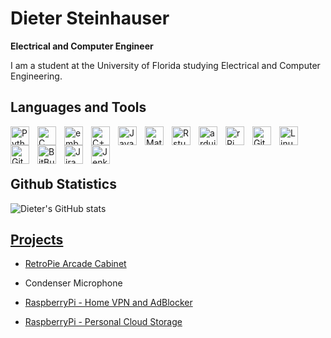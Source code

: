 
# Dieter Steinhauser

**Electrical and Computer Engineer**

I am a student at the University of Florida studying Electrical and Computer Engineering. 




## Languages and Tools

<img align="left" alt="Python" width="30px" style="padding-right:10px;" src="https://cdn.jsdelivr.net/gh/devicons/devicon/icons/python/python-original.svg" />
<img align="left" alt="C" width="30px" style="padding-right:10px;" src="https://cdn.jsdelivr.net/gh/devicons/devicon/icons/c/c-original.svg" />
<img align="left" alt="embeddedC" width="30px" style="padding-right:10px;" src="https://cdn.jsdelivr.net/gh/devicons/devicon/icons/embeddedc/embeddedc-original.svg" />
<img align="left" alt="C++" width="30px" style="padding-right:10px;" src="https://cdn.jsdelivr.net/gh/devicons/devicon/icons/cplusplus/cplusplus-original.svg" />
<img align="left" alt="Java" width="30px" style="padding-right:10px;" src="https://cdn.jsdelivr.net/gh/devicons/devicon/icons/java/java-original.svg"/>
<img align="left" alt="Matlab" width="30px" style="padding-right:10px;" src="https://cdn.jsdelivr.net/gh/devicons/devicon/icons/matlab/matlab-original.svg" />
<img align="left" alt="Rstudio" width="30px" style="padding-right:10px;" src="https://cdn.jsdelivr.net/gh/devicons/devicon/icons/rstudio/rstudio-original.svg" />
<img align="left" alt="arduino" width="30px" style="padding-right:10px;" src="https://cdn.jsdelivr.net/gh/devicons/devicon/icons/arduino/arduino-original.svg" />
<img align="left" alt="rPi" width="30px" style="padding-right:10px;" src="https://cdn.jsdelivr.net/gh/devicons/devicon/icons/raspberrypi/raspberrypi-original.svg" />
<img align="left" alt="Git" width="30px" style="padding-right:10px;" src="https://cdn.jsdelivr.net/gh/devicons/devicon/icons/git/git-original.svg" />
<img align="left" alt="Linux" width="30px" style="padding-right:10px;" src="https://cdn.jsdelivr.net/gh/devicons/devicon/icons/linux/linux-original.svg" />
<img align="left" alt="GitHub" width="30px" style="padding-right:10px;" src="https://cdn.jsdelivr.net/gh/devicons/devicon/icons/github/github-original.svg" />
<img align="left" alt="BitBucket" width="30px" style="padding-right:10px;" src="https://cdn.jsdelivr.net/gh/devicons/devicon/icons/bitbucket/bitbucket-original.svg" />
<img align="left" alt="Jira" width="30px" style="padding-right:10px;" src="https://cdn.jsdelivr.net/gh/devicons/devicon/icons/jira/jira-original-wordmark.svg" />
<img align="left" alt="Jenkins" width="30px" style="padding-right:10px;" src="https://cdn.jsdelivr.net/gh/devicons/devicon/icons/jenkins/jenkins-original.svg" />
<br />
<br />
<br />



## Github Statistics 

![Dieter's GitHub stats](https://github-readme-stats.vercel.app/api?username=dietersteinhauser&show_icons=true&theme=prussian)

<!-- ![GitHub Streak](https://streak-stats.demolab.com?user=dietersteinhauser&theme=prussian &border_radius=4.5) -->



## [Projects](https://htmlpreview.github.io/?https://github.com/DieterSteinhauser/project_documentation/blob/main/docs/_build/html/index.html)


- [RetroPie Arcade Cabinet](https://htmlpreview.github.io/?https://raw.githubusercontent.com/DieterSteinhauser/project_documentation/main/docs/_build/html/rpi/gatorcade.html)

- Condenser Microphone

- [RaspberryPi - Home VPN and AdBlocker](https://htmlpreview.github.io/?https://raw.githubusercontent.com/DieterSteinhauser/project_documentation/main/docs/_build/html/rpi/pivpn.html)

- [RaspberryPi - Personal Cloud Storage](https://htmlpreview.github.io/?https://raw.githubusercontent.com/DieterSteinhauser/project_documentation/main/docs/_build/html/rpi/nextcloud.html) 
